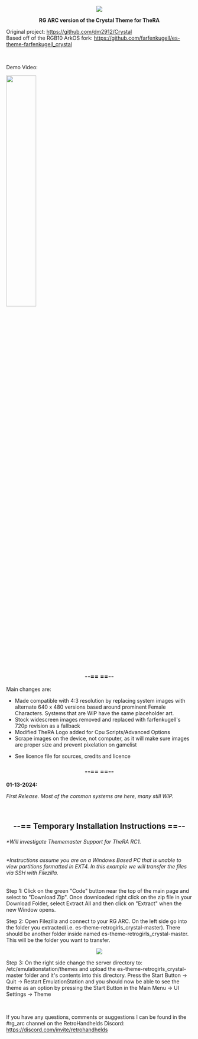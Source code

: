 <p align=center><img src="https://i.imgur.com/OxDiSBk.jpg"></a></p>

**<p align=center>RG ARC version of the Crystal Theme for TheRA</p>**
Original project: https://github.com/dm2912/Crystal<br>
Based off of the RGB10 ArkOS fork: https://github.com/farfenkugell/es-theme-farfenkugell_crystal

<br>
<p>Demo Video:</p>

 [<img src=https://img.youtube.com/vi/KzD_yMF4iSk/0.jpg width=40%>](https://www.youtube.com/watch?v=KzD_yMF4iSk)

<br>


### <p align=center>--== ==--</p>

Main changes are: 

- Made compatible with 4:3 resolution by replacing system images with alternate 640 x 480 versions based around prominent Female Characters. Systems that are WIP have the same placeholder art.
- Stock widescreen images removed and replaced with farfenkugell's 720p revision as a fallback
- Modified TheRA Logo added for Cpu Scripts/Advanced Options
- Scrape images on the device, not computer, as it will make sure images are proper size and prevent pixelation on gamelist
+ See licence file for sources, credits and licence

### <p align=center>--== ==--</p>

**01-13-2024:**

*First Release. Most of the common systems are here, many still WIP.*

<br>

## <p align=center>--== Temporary Installation Instructions ==--</p>
###### *Will investigate Thememaster Support for TheRA RC1.
###### *Instructions assume you are on a Windows Based PC that is unable to view partitions formatted in EXT4. In this example we will transfer the files via SSH with Filezilla. 

Step 1: Click on the green "Code" button near the top of the main page and select to "Download Zip". Once downloaded right click on the zip file in your Download Folder, select Extract All and then click on "Extract" when the new Window opens.

Step 2: Open Filezilla and connect to your RG ARC. On the left side go into the folder you extracted(i.e. es-theme-retrogirls_crystal-master). There should be another folder inside named es-theme-retrogirls_crystal-master. This will be the folder you want to transfer.

<p align=center><img src="https://i.imgur.com/kFuMZbW.png"></a></p>

Step 3: On the right side change the server directory to: /etc/emulationstation/themes and upload the es-theme-retrogirls_crystal-master folder and it's contents into this directory. Press the Start Button -> Quit -> Restart EmulationStation and you should now be able to see the theme as an option by pressing the Start Button in the Main Menu -> UI Settings -> Theme

<br>

If you have any questions, comments or suggestions I can be found in the #rg_arc channel on the RetroHandhelds Discord: https://discord.com/invite/retrohandhelds
